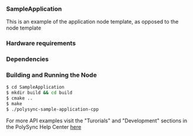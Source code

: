 ### SampleApplication
This is an example of the application node template, as opposed to the node template

### Hardware requirements

### Dependencies

### Building and Running the Node
```bash
$ cd SampleApplication 
$ mkdir build && cd build
$ cmake ..
$ make
$ ./polysync-sample-application-cpp
```

For more API examples visit the "Turorials" and "Development" sections in the PolySync Help Center [here](https://help.polysync.io/articles/)